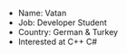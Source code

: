 - Name: Vatan
- Job: Developer Student
- Country: German & Turkey
- Interested at C++ C#

<!---
Vatan0137/Vatan0137 is a ✨ special ✨ repository because its `README.md` (this file) appears on your GitHub profile.
You can click the Preview link to take a look at your changes.
--->
